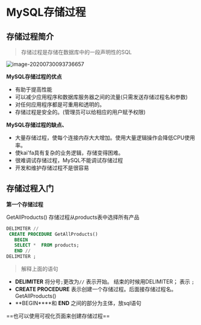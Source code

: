 # MySQL存储过程

## 存储过程简介

> 存储过程是存储在数据库中的一段声明性的SQL

![image-20200730093736657](C:\Users\晨边\AppData\Roaming\Typora\typora-user-images\image-20200730093736657.png)

**MySQL存储过程的优点**

- 有助于提高性能
- 可以减少应用程序和数据库服务器之间的流量(只需发送存储过程名和参数)
- 对任何应用程序都是可重用和透明的。
- 存储过程是安全的。(管理员可以给相应的用户赋予权限)

**MySQL存储过程的缺点、**

- 大量存储过程，使每个连接内存大大增加。使用大量逻辑操作会降低CPU使用率。
- 使kai'fa具有复杂的业务逻辑，存储变得困难。
- 很难调试存储过程，MySQL不能调试存储过程
- 开发和维护存储过程不是很容易

## 存储过程入门

**第一个存储过程**

GetAllProducts() 存储过程从products表中选择所有产品

```sql
DELIMITER //
 CREATE PROCEDURE GetAllProducts()
   BEGIN
   SELECT *  FROM products;
   END //
DELIMITER ;
```

> 解释上面的语句

- **DELIMITER** 将分号`;`更改为`//` 表示开始。 结束的时候用DELIMITER； 表示 `;`
- **CREATE PROCEDURE** 表示创建一个存储过程。后面接存储过程名。GetAllProducts()
- **BEGIN****和 **END** 之间的部分为主体，放sql语句

==也可以使用可视化页面来创建存储过程==









































